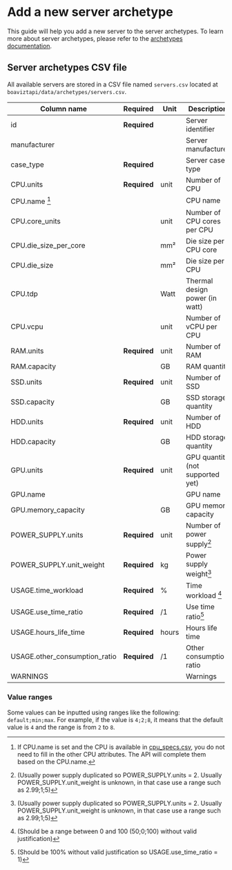 # Add a new server archetype

This guide will help you add a new server to the server archetypes. To learn more about server archetypes, please refer to the [archetypes documentation](../Explanations/archetypes.md).

## Server archetypes CSV file

All available servers are stored in a CSV file named `servers.csv` located at `boaviztapi/data/archetypes/servers.csv`.

| Column name                   | Required      | Unit  | Description                      | Example                 |
|-------------------------------|---------------|-------|----------------------------------|-------------------------|
| id                            | **Required**  |       | Server identifier                | platform_compute_medium |
| manufacturer                  |               |       | Server manufacturer              |                         |
| case_type                     | **Required**  |       | Server case type                 | rack                    |
| CPU.units                     | **Required**  | unit  | Number of CPU                    | 2                       |
| CPU.name [^1]                 |               |       | CPU name                         |                         |
| CPU.core_units                |               | unit  | Number of CPU cores per CPU      | 24                      |
| CPU.die_size_per_core         |               | mm²   | Die size per CPU core            | 8                       |
| CPU.die_size                  |               | mm²   | Die size per CPU                 | 500                     |
| CPU.tdp                       |               | Watt  | Thermal design power  (in watt)  | 150                     |
| CPU.vcpu                      |               | unit  | Number of vCPU per CPU           | 32                      |
| RAM.units                     | **Required**  | unit  | Number of RAM                    | 1                       |
| RAM.capacity                  |               | GB    | RAM quantity                     | 1000                    |
| SSD.units                     | **Required**  | unit  | Number of SSD                    | 0                       |
| SSD.capacity                  |               | GB    | SSD storage quantity             | 0                       |
| HDD.units                     | **Required**  | unit  | Number of HDD                    | 0                       |
| HDD.capacity                  |               | GB    | HDD storage quantity             | 0                       |
| GPU.units                     | **Required**  | unit  | GPU quantity (not supported yet) | 0                       |
| GPU.name                      |               |       | GPU name                         |                         |
| GPU.memory_capacity           |               | GB    | GPU memory capacity              |                         |
| POWER_SUPPLY.units            | **Required**  | unit  | Number of power supply[^2]       | 2                       |
| POWER_SUPPLY.unit_weight      | **Required**  | kg    | Power supply weight[^2]          | 2.99;1;5                |
| USAGE.time_workload           | **Required**  | %     | Time workload [^3]               | 50;0;100                |
| USAGE.use_time_ratio          | **Required**  | /1    | Use time ratio[^4]               | 1                       |
| USAGE.hours_life_time         | **Required**  | hours | Hours life time                  | 35040                   |
| USAGE.other_consumption_ratio | **Required**  | /1    | Other consumption ratio          | 0.33                    |
| WARNINGS                      |               |       | Warnings                         |                         |

[^1]: If CPU.name is set and the CPU is available in [cpu_specs.csv](./cpu.md), you do not need to fill in the other CPU attributes. The API will complete them based on the CPU.name.

[^2]: (Usually power supply duplicated so POWER_SUPPLY.units = 2. Usually POWER_SUPPLY.unit_weight is unknown, in that case use a range such as 2.99;1;5)

[^3]: (Should be a range between 0 and 100 (50;0;100) without valid justification)

[^4]: (Should be 100% without valid justification so USAGE.use_time_ratio = 1)

### Value ranges

Some values can be inputted using ranges like the following: `default;min;max`. For example, if the value is `4;2;8`, it means that the default value is `4` and the range is from `2` to `8`. 
